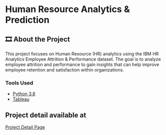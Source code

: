 # Human Resource Analytics & Prediction

## 🎞️ About the Project
This project focuses on Human Resource (HR) analytics using the IBM HR Analytics Employee Attrition & Performance dataset. The goal is to analyze employee attrition and performance to gain insights that can help improve employee retention and satisfaction within organizations.

### Tools Used
* [Python 3.8](https://www.python.org/downloads/release/python-3814/)
* [Tableau](https://www.tableau.com/)

## Project detail available at
[Project Detail Page](https://leo-hs-lee.github.io/hr_analytics.html)
